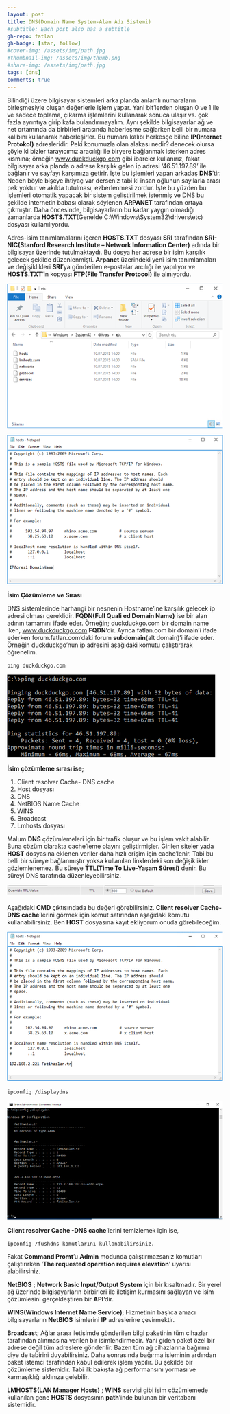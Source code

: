```yaml
---
layout: post
title: DNS(Domain Name System-Alan Adı Sistemi)
#subtitle: Each post also has a subtitle
gh-repo: fatlan
gh-badge: [star, follow]
#cover-img: /assets/img/path.jpg
#thumbnail-img: /assets/img/thumb.png
#share-img: /assets/img/path.jpg
tags: [dns]
comments: true
---
```

Bilindiği üzere bilgisayar sistemleri arka planda anlamlı numaraların birleşmesiyle oluşan değerlerle işlem yapar. Yani bit’lerden oluşan 0 ve 1 ile ve sadece toplama, çıkarma işlemlerini kullanarak sonuca ulaşır vs. çok fazla ayrıntıya girip kafa bulandırmayalım. Aynı şekilde bilgisayarlar ağ ve net ortamında da birbirleri arasında haberleşme sağlarken belli bir numara kalıbını kullanarak haberleşirler. Bu numara kalıbı herkesçe biline **IP(Internet Protokol)** adresleridir. Peki konumuzla olan alakası nedir? denecek olursa şöyle ki bizler tarayıcımız aracılığı ile biryere bağlanmak isterken adres kısmına; örneğin www.duckduckgo.com gibi ibareler kullanırız, fakat bilgisayar arka planda o adrese karşılık gelen ip adresi ‘46.51.197.89’ ile bağlanır
ve sayfayı karşımıza getirir. İşte bu işlemleri yapan arkadaş **DNS**’tir. Neden böyle bişeye ihtiyaç var derseniz tabi ki insan oğlunun sayılarla arası pek yoktur ve akılda tutulması, ezberlenmesi zordur. İşte bu yüzden bu işlemleri otomatik yapacak bir sistem geliştirilmek istenmiş ve DNS bu şekilde internetin babası olarak söylenen **ARPANET** tarafından ortaya çıkmıştır. Daha öncesinde, bilgisayarların bu kadar yaygın olmadığı zamanlarda **HOSTS.TXT**(Genelde C:\Windows\System32\drivers\etc) dosyası kullanılıyordu.

Adres-isim tanımlamalarını içeren **HOSTS.TXT** dosyası **SRI** tarafından **SRI-NIC(Stanford Research Institute – Network Information Center)** adında bir bilgisayar üzerinde tutulmaktaydı. Bu dosya her adrese bir isim karşılık gelecek şekilde düzenlenmişti. **Arpanet** üzerindeki yeni isim tanımlamaları ve değişiklikleri **SRI**’ya gönderilen e-postalar arcılığı ile yapılıyor ve **HOSTS.TXT**’in kopyası **FTP(File Transfer Protocol)** ile alınıyordu.

![Crepe](assets/img/dns01/dnsb01.png)

![Crepe](assets/img/dns01/dnsb02.png)

**İsim Çözümleme ve Sırası**

DNS sistemlerinde harhangi bir nesnenin Hostname’ine karşılık gelecek ip adresi olması gereklidir. **FQDN(Full Quali ed Domain Name)** ise bir alan adının tamamını ifade eder. Örneğin; duckduckgo.com bir domain name iken, www.duckduckgo.com **FQDN**’dir. Ayrıca fatlan.com bir domain’i ifade ederken forum.fatlan.com’daki forum **subdomain**(alt domain)’i ifade eder. Örneğin duckduckgo’nun ip adresini aşağıdaki komutu çalıştırarak öğrenelim.

~~~
ping duckduckgo.com
~~~

![Crepe](assets/img/dns01/dnsb03.png)

**İsim çözümleme sırası ise;**

1. Client resolver Cache- DNS cache
2. Host dosyası
3. DNS
4. NetBIOS Name Cache
5. WINS
6. Broadcast
7. Lmhosts dosyası

Malum **DNS** çözümlemeleri için bir trafik oluşur ve bu işlem vakit alabilir. Buna çözüm olarakta cache’leme olayını geliştirmişler. Girilen siteler yada **HOST** dosyasına eklenen veriler daha hızlı erişim için cache’lenir. Tabi bu belli bir süreye bağlanmıştır yoksa kullanılan linklerdeki son değişiklikler gözlemlenemez. Bu süreye **TTL(Time To Live-Yaşam Süresi)** denir. Bu süreyi DNS tarafında düzenleyebilirsiniz.

![Crepe](assets/img/dns01/dnsb04.png)

Aşağıdaki **CMD** çıktısındada bu değeri görebilirsiniz. **Client resolver Cache- DNS cache**’lerini görmek için komut satırından aşağıdaki komutu kullanabilirsiniz. Ben **HOST** dosyasına kayıt ekliyorum onuda görebileceğim.

![Crepe](assets/img/dns01/dnsb05.png)

~~~
ipconfig /displaydns
~~~

![Crepe](assets/img/dns01/dnsb06.png)

**Client resolver Cache -DNS cache**’lerini temizlemek için ise,
~~~
ipconfig /fushdns komutlarını kullanabilirsiniz.
~~~

Fakat **Command Promt**’u **Admin** modunda çalıştırmazsanız komutları çalıştırırken ‘**The requested operation requires elevation**’ uyarısı alabilirsiniz.

**NetBIOS** ; **Network Basic Input/Output System** için bir kısaltmadır. Bir yerel ağ üzerinde
bilgisayarların birbirleri ile iletişim kurmasını sağlayan ve isim çözümlesini gerçekleştiren bir **API**‘dir.

**WINS(Windows Internet Name Service)**; Hizmetinin başlıca amacı bilgisayarların **NetBIOS** isimlerini **IP** adreslerine çevirmektir.

**Broadcast**; Ağlar arası iletişimde gönderilen bilgi paketinin tüm cihazlar tarafından alınmasına verilen bir isimlendirmedir. Yani giden paket özel bir adrese değil tüm adreslere gönderilir. Bazen tüm ağ cihazlarına bağırma diye de tabirini duyabilirsiniz. Daha sonrasında bağırma işleminin ardından paket istemci tarafından kabul edilerek işlem yapılır. Bu şekilde bir çözümleme sistemidir. Tabi ilk bakışta ağ performansını yorması ve karmaşıklığı aklınıza gelebilir.

**LMHOSTS(LAN Manager Hosts)** ; **WINS** servisi gibi isim çözümlemede kullanılan gene **HOSTS** dosyasının **path**’inde bulunan bir veritabanı sistemidir.

